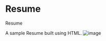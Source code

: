# Resume

Resume

A sample Resume built using HTML.
![image](https://user-images.githubusercontent.com/26149033/123505257-ab686880-d67b-11eb-8aeb-cb2e60ef6a55.png)



